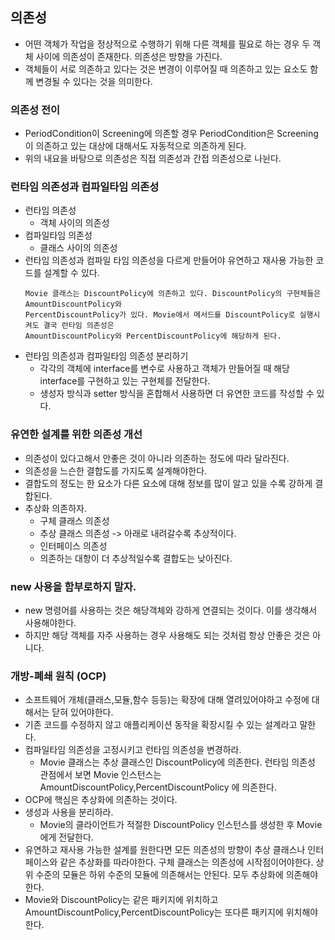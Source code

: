 ## 의존성
- 어떤 객체가 작업을 정상적으로 수행하기 위해 다른 객체를 필요로 하는 경우 두 객체 사이에 의존성이 존재한다. 의존성은 방향을 가진다.
- 객체들이 서로 의존하고 있다는 것은 변경이 이루어질 때 의존하고 있는 요소도 함께 변경될 수 있다는 것을 의미한다.

### 의존성 전이
- PeriodCondition이 Screening에 의존할 경우 PeriodCondition은 Screening이 의존하고 있는 대상에 대해서도 자동적으로 의존하게 된다.
- 위의 내요을 바탕으로 의존성은 직접 의존성과 간접 의존성으로 나뉜다.

### 런타임 의존성과 컴파일타임 의존성
- 런타임 의존성
    - 객체 사이의 의존성
- 컴파일타임 의존성
    - 클래스 사이의 의존성
- 런타임 의존성과 컴파일 타임 의존성을 다르게 만들어야 유연하고 재사용 가능한 코드를 설계할 수 있다.
    ```
    Movie 클래스는 DiscountPolicy에 의존하고 있다. DiscountPolicy의 구현체들은 AmountDiscountPolicy와
    PercentDiscountPolicy가 있다. Movie에서 메서드를 DiscountPolicy로 실행시켜도 결국 런타임 의존성은
    AmountDiscountPolicy와 PercentDiscountPolicy에 해당하게 된다.
    ```
- 런타임 의존성과 컴파일타임 의존성 분리하기
    - 각각의 객체에 interface를 변수로 사용하고 객체가 만들어질 때 해당 interface를 구현하고 있는 구현체를 전달한다.
    - 생성자 방식과 setter 방식을 혼합해서 사용하면 더 유연한 코드를 작성할 수 있다.

### 유연한 설계를 위한 의존성 개선
- 의존성이 있다고해서 안좋은 것이 아니라 의존하는 정도에 따라 달라진다.
- 의존성을 느슨한 결합도를 가지도록 설계해야한다.
- 결합도의 정도는 한 요소가 다른 요소에 대해 정보를 많이 알고 있을 수록 강하게 결합된다.
- 추상화 의존하자.
    - 구체 클래스 의존성 
    - 추상 클래스 의존성        -> 아래로 내려갈수록 추상적이다.
    - 인터페이스 의존성
    - 의존하는 대항이 더 추상적일수록 결합도는 낮아진다.

### new 사용을 함부로하지 말자.
- new 명령어를 사용하는 것은 해당객체와 강하게 연결되는 것이다. 이를 생각해서 사용해야한다.
- 하지만 해당 객체를 자주 사용하는 경우 사용해도 되는 것처럼 항상 안좋은 것은 아니다.

### 개방-폐쇄 원칙 (OCP)
- 소프트웨어 개체(클래스,모듈,함수 등등)는 확장에 대해 열려있어야하고 수정에 대해서는 닫혀 있어야한다.
- 기존 코드를 수정하지 않고 애플리케이션 동작을 확장시킬 수 있는 설계라고 말한다.
- 컴파일타임 의존성을 고정시키고 런타임 의존성을 변경하라.
    - Movie 클래스는 추상 클래스인 DiscountPolicy에 의존한다. 런타임 의존성 관점에서 보면 Movie 인스턴스는  AmountDiscountPolicy,PercentDiscountPolicy 에 의존한다.
- OCP에 핵심은 추상화에 의존하는 것이다.
- 생성과 사용을 분리하라.
    - Movie의 클라이언트가 적절한 DiscountPolicy 인스턴스를 생성한 후 Movie에게 전달한다.
- 유연하고 재사용 가능한 설계를 원한다면 모든 의존성의 방향이 추상 클래스나 인터페이스와 같은 추상화를 따라야한다. 구체 클래스는 의존성에 시작점이어야한다. 상위 수준의 모듈은 하위 수준의 모듈에 의존해서는 안된다. 모두 추상화에 의존해야한다.
- Movie와 DiscountPolicy는 같은 패키지에 위치하고 AmountDiscountPolicy,PercentDiscountPolicy는 또다른 패키지에 위치해야한다. 